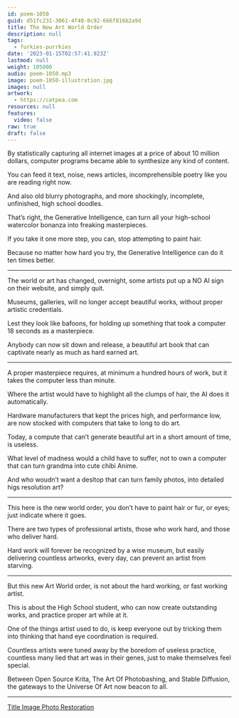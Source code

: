 ```yaml
---
id: poem-1050
guid: d51fc231-3061-4f48-8c92-666f816b2a9d
title: The New Art World Order
description: null
tags:
  - furkies-purrkies
date: '2023-01-15T02:57:41.923Z'
lastmod: null
weight: 105000
audio: poem-1050.mp3
image: poem-1050-illustration.jpg
images: null
artwork:
  - https://catpea.com
resources: null
features:
  video: false
raw: true
draft: false
---
```


By statistically capturing all internet images at a price of about 10 million dollars,
computer programs became able to synthesize any kind of content.

You can feed it text, noise, news articles,
incomprehensible poetry like you are reading right now.

And also old blurry photographs,
and more shockingly, incomplete, unfinished, high school doodles.

That’s right, the Generative Intelligence,
can turn all your high-school watercolor bonanza into freaking masterpieces.

If you take it one more step,
you can, stop attempting to paint hair.

Because no matter how hard you try,
the Generative Intelligence can do it ten times better.

---

The world or art has changed, overnight,
some artists put up a NO AI sign on their website, and simply quit.

Museums, galleries, will no longer accept beautiful works,
without proper artistic credentials.

Lest they look like bafoons,
for holding up something that took a computer 18 seconds as a masterpiece.

Anybody can now sit down and release,
a beautiful art book that can captivate nearly as much as hard earned art.

---

A proper masterpiece requires, at minimum a hundred hours of work,
but it takes the computer less than minute.

Where the artist would have to highlight all the clumps of hair,
the AI does it automatically.

Hardware manufacturers that kept the prices high,
and performance low, are now stocked with computers that take to long to do art.

Today, a compute that can’t generate beautiful art in a short amount of time,
is useless.

What level of madness would a child have to suffer,
not to own a computer that can turn grandma into cute chibi Anime.

And who woudn’t want a desltop that can turn family photos,
into detailed higs resolution art?

---

This here is the new world order,
you don’t have to paint hair or fur, or eyes; just indicate where it goes.

There are two types of professional artists,
those who work hard, and those who deliver hard.

Hard work will forever be recognized by a wise museum,
but easily delivering countless artworks, every day, can prevent an artist from starving.

---

But this new Art World order,
is not about the hard working, or fast working artist.

This is about the High School student,
who can now create outstanding works, and practice proper art while at it.

One of the things artist used to do,
is keep everyone out by tricking them into thinking that hand eye coordination is required.

Countless artists were tuned away by the boredom of useless practice,
countless many lied that art was in their genes, just to make themselves feel special.

Between Open Source Krita, The Art Of Photobashing, and Stable Diffusion,
the gateways to the Universe Of Art now beacon to all.

---

[Title Image Photo Restoration][1]

[1]: https://www.reddit.com/r/estoration/comments/109y6mo/can_someone_please_help_me_restore_and_maybe_fix/
